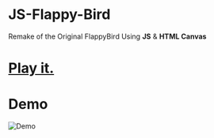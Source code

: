 # JS-Flappy-Bird
Remake of the Original FlappyBird Using **JS** &amp; **HTML Canvas** 
# [Play it.](https://achinoamktau.github.io/JS-Flappy-Bird/index.html)
# Demo
![Demo](https://user-images.githubusercontent.com/44725090/67148880-e7dba280-f2a4-11e9-8dbf-d154842ee0cf.gif)
